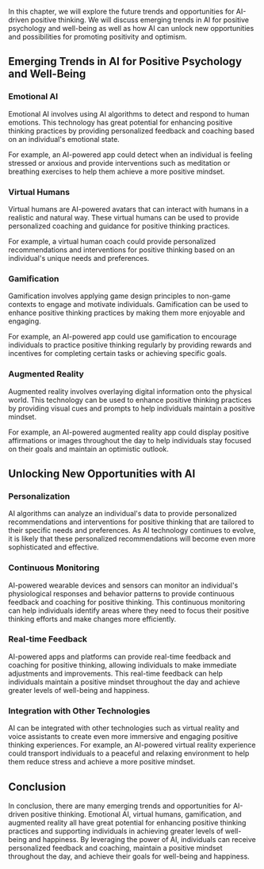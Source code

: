 
In this chapter, we will explore the future trends and opportunities for AI-driven positive thinking. We will discuss emerging trends in AI for positive psychology and well-being as well as how AI can unlock new opportunities and possibilities for promoting positivity and optimism.

Emerging Trends in AI for Positive Psychology and Well-Being
------------------------------------------------------------

### Emotional AI

Emotional AI involves using AI algorithms to detect and respond to human emotions. This technology has great potential for enhancing positive thinking practices by providing personalized feedback and coaching based on an individual's emotional state.

For example, an AI-powered app could detect when an individual is feeling stressed or anxious and provide interventions such as meditation or breathing exercises to help them achieve a more positive mindset.

### Virtual Humans

Virtual humans are AI-powered avatars that can interact with humans in a realistic and natural way. These virtual humans can be used to provide personalized coaching and guidance for positive thinking practices.

For example, a virtual human coach could provide personalized recommendations and interventions for positive thinking based on an individual's unique needs and preferences.

### Gamification

Gamification involves applying game design principles to non-game contexts to engage and motivate individuals. Gamification can be used to enhance positive thinking practices by making them more enjoyable and engaging.

For example, an AI-powered app could use gamification to encourage individuals to practice positive thinking regularly by providing rewards and incentives for completing certain tasks or achieving specific goals.

### Augmented Reality

Augmented reality involves overlaying digital information onto the physical world. This technology can be used to enhance positive thinking practices by providing visual cues and prompts to help individuals maintain a positive mindset.

For example, an AI-powered augmented reality app could display positive affirmations or images throughout the day to help individuals stay focused on their goals and maintain an optimistic outlook.

Unlocking New Opportunities with AI
-----------------------------------

### Personalization

AI algorithms can analyze an individual's data to provide personalized recommendations and interventions for positive thinking that are tailored to their specific needs and preferences. As AI technology continues to evolve, it is likely that these personalized recommendations will become even more sophisticated and effective.

### Continuous Monitoring

AI-powered wearable devices and sensors can monitor an individual's physiological responses and behavior patterns to provide continuous feedback and coaching for positive thinking. This continuous monitoring can help individuals identify areas where they need to focus their positive thinking efforts and make changes more efficiently.

### Real-time Feedback

AI-powered apps and platforms can provide real-time feedback and coaching for positive thinking, allowing individuals to make immediate adjustments and improvements. This real-time feedback can help individuals maintain a positive mindset throughout the day and achieve greater levels of well-being and happiness.

### Integration with Other Technologies

AI can be integrated with other technologies such as virtual reality and voice assistants to create even more immersive and engaging positive thinking experiences. For example, an AI-powered virtual reality experience could transport individuals to a peaceful and relaxing environment to help them reduce stress and achieve a more positive mindset.

Conclusion
----------

In conclusion, there are many emerging trends and opportunities for AI-driven positive thinking. Emotional AI, virtual humans, gamification, and augmented reality all have great potential for enhancing positive thinking practices and supporting individuals in achieving greater levels of well-being and happiness. By leveraging the power of AI, individuals can receive personalized feedback and coaching, maintain a positive mindset throughout the day, and achieve their goals for well-being and happiness.
